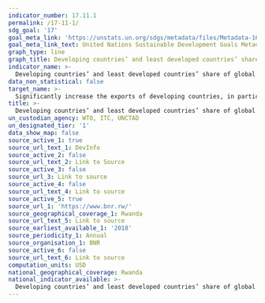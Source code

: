 ```yaml
---
indicator_number: 17.11.1
permalink: /17-11-1/
sdg_goal: '17'
goal_meta_link: 'https://unstats.un.org/sdgs/metadata/files/Metadata-16-03-02.pdf'
goal_meta_link_text: United Nations Sustainable Development Goals Metadata (pdf 894kB)
graph_type: line
graph_title: Developing countries’ and least developed countries’ share of global exports
indicator_name: >-
  Developing countries’ and least developed countries’ share of global exports
data_non_statistical: false
target_name: >-
  Significantly increase the exports of developing countries, in particular with a view to doubling the least developed countries’ share of global exports by 2020
title: >-
  Developing countries’ and least developed countries’ share of global exports
un_custodian_agency: WTO, ITC, UNCTAD
un_designated_tier: '1'
data_show_map: false
source_active_1: true
source_url_text_1: DevInfo
source_active_2: false
source_url_text_2: Link to Source
source_active_3: false
source_url_3: Link to source
source_active_4: false
source_url_text_4: Link to source
source_active_5: true
source_url_1: 'https://www.bnr.rw/'
source_geographical_coverage_1: Rwanda
source_url_text_5: Link to source
source_earliest_available_1: '2018'
source_periodicity_1: Annual
source_organisation_1: BNR
source_active_6: false
source_url_text_6: Link to source
computation_units: USD
national_geographical_coverage: Rwanda
national_indicator_available: >-
  Developing countries’ and least developed countries’ share of global exports
---
```

